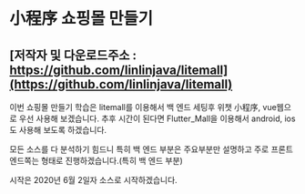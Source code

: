 # 小程序 쇼핑몰 만들기

## [저작자 및 다운로드주소 : https://github.com/linlinjava/litemall](https://github.com/linlinjava/litemall)

이번 쇼핑몰 만들기 학습은 litemall를 이용해서 
백 엔드 세팅후 위챗 小程序, vue웹으로 우선 사용해 보겠습니다.
추후 시간이 된다면 Flutter_Mall을 이용해서 android, ios도 사용해 보도록 하겠습니다.

모든 소스를 다 분석하기 힘드니 특히 백 엔드 부분은 주요부분만 설명하고
주로 프론트 엔드쪽는 형태로 진행하겠습니다.(특히 백 엔드 부분)

시작은 2020년 6월 2일자 소스로 시작하겠습니다.
